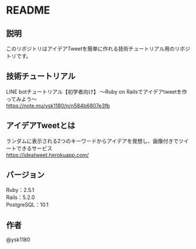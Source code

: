 # README

## 説明
このリポジトリはアイデアTweetを簡単に作れる技術チュートリアル用のリポジトリです。  

## 技術チュートリアル
LINE botチュートリアル【初学者向け】 〜Ruby on Railsでアイデアtweetを作ってみよう〜  
https://note.mu/ysk1180/n/n584b6807e3fb

## アイデアTweetとは 
ランダムに表示される2つのキーワードからアイデアを発想し、画像付きでツイートできるサービス  
https://ideatweet.herokuapp.com/

## バージョン
Ruby：2.5.1  
Rails：5.2.0  
PostgreSQL：10.1

## 作者
@ysk1180

